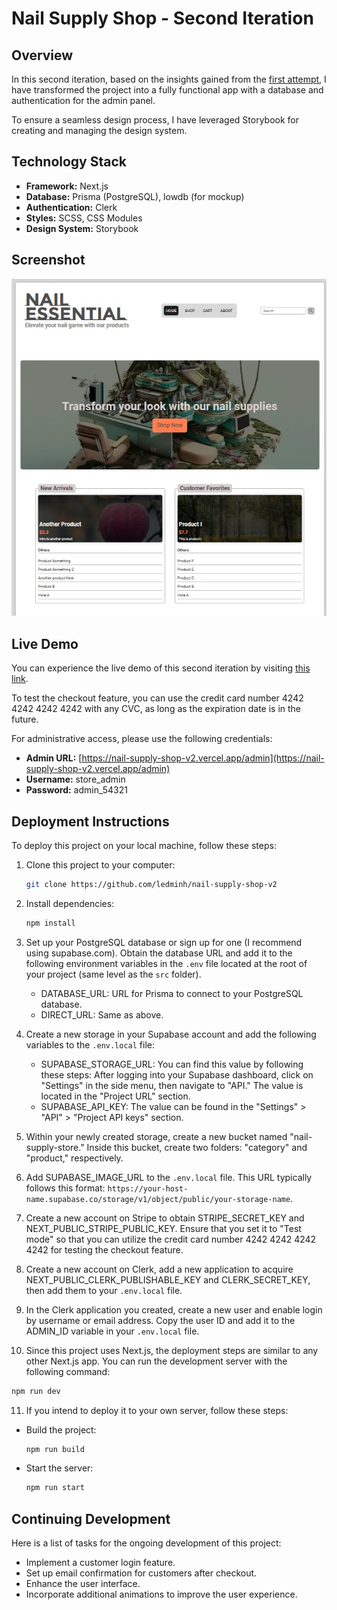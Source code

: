 
# Nail Supply Shop - Second Iteration

## Overview

In this second iteration, based on the insights gained from the [first attempt](https://github.com/ledminh/nail-supply-shop), I have transformed the project into a fully functional app with a database and authentication for the admin panel.

To ensure a seamless design process, I have leveraged Storybook for creating and managing the design system.

## Technology Stack

- **Framework:** Next.js
- **Database:** Prisma (PostgreSQL), lowdb (for mockup)
- **Authentication:** Clerk
- **Styles:** SCSS, CSS Modules
- **Design System:** Storybook

## Screenshot
![Second Iteration Screenshot](2nd-iteration-screenshot.jpg)

## Live Demo

You can experience the live demo of this second iteration by visiting [this link](https://nail-supply-shop-v2.vercel.app).

To test the checkout feature, you can use the credit card number 4242 4242 4242 4242 with any CVC, as long as the expiration date is in the future.

For administrative access, please use the following credentials:

- **Admin URL:** [https://nail-supply-shop-v2.vercel.app/admin](https://nail-supply-shop-v2.vercel.app/admin)
- **Username:** store_admin
- **Password:** admin_54321



## Deployment Instructions

To deploy this project on your local machine, follow these steps:

1. Clone this project to your computer:

   ```sh
   git clone https://github.com/ledminh/nail-supply-shop-v2
   ```

2. Install dependencies:

   ```sh
   npm install
   ```

3. Set up your PostgreSQL database or sign up for one (I recommend using supabase.com). Obtain the database URL and add it to the following environment variables in the `.env` file located at the root of your project (same level as the `src` folder).
   
   - DATABASE_URL: URL for Prisma to connect to your PostgreSQL database.
   - DIRECT_URL: Same as above.

4. Create a new storage in your Supabase account and add the following variables to the `.env.local` file:

   - SUPABASE_STORAGE_URL: You can find this value by following these steps: After logging into your Supabase dashboard, click on "Settings" in the side menu, then navigate to "API." The value is located in the "Project URL" section.
   - SUPABASE_API_KEY: The value can be found in the "Settings" > "API" > "Project API keys" section.

5. Within your newly created storage, create a new bucket named "nail-supply-store." Inside this bucket, create two folders: "category" and "product," respectively.

6. Add SUPABASE_IMAGE_URL to the `.env.local` file. This URL typically follows this format: `https://your-host-name.supabase.co/storage/v1/object/public/your-storage-name`.

7. Create a new account on Stripe to obtain STRIPE_SECRET_KEY and NEXT_PUBLIC_STRIPE_PUBLIC_KEY. Ensure that you set it to "Test mode" so that you can utilize the credit card number 4242 4242 4242 4242 for testing the checkout feature.

8. Create a new account on Clerk, add a new application to acquire NEXT_PUBLIC_CLERK_PUBLISHABLE_KEY and CLERK_SECRET_KEY, then add them to your `.env.local` file.

9. In the Clerk application you created, create a new user and enable login by username or email address. Copy the user ID and add it to the ADMIN_ID variable in your `.env.local` file.

10. Since this project uses Next.js, the deployment steps are similar to any other Next.js app. You can run the development server with the following command:

   ```sh
   npm run dev
   ```

11. If you intend to deploy it to your own server, follow these steps:

   - Build the project:

     ```sh
     npm run build
     ```

   - Start the server:

     ```sh
     npm run start
     ```

## Continuing Development

Here is a list of tasks for the ongoing development of this project:

- Implement a customer login feature.
- Set up email confirmation for customers after checkout.
- Enhance the user interface.
- Incorporate additional animations to improve the user experience.

